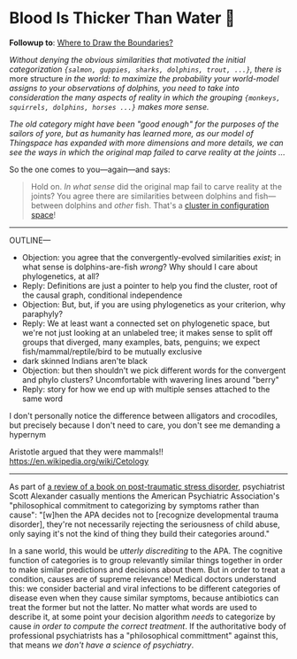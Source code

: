 # Blood Is Thicker Than Water 🐬

**Followup to**: [Where to Draw the Boundaries?](https://www.lesswrong.com/posts/esRZaPXSHgWzyB2NL/where-to-draw-the-boundaries)

_Without denying the obvious similarities that motivated the initial categorization `{salmon, guppies, sharks, dolphins, trout, ...}`, there is_ more structure _in the world: to maximize the probability your world-model assigns to your observations of dolphins, you need to take into consideration the many aspects of reality in which the grouping `{monkeys, squirrels, dolphins, horses ...}` makes more sense._

_The old category might have been "good enough" for the purposes of the sailors of yore, but as humanity has learned more, as our model of Thingspace has expanded with more dimensions and more details, we can see the ways in which the original map failed to carve reality at the joints ..._

So the one comes to you—again—and says:

> Hold on. _In what sense_ did the original map fail to carve reality at the joints? You agree there are similarities between dolphins and fish—between dolphins and _other_ fish. That's a [cluster in configuration space](https://www.lesswrong.com/posts/WBw8dDkAWohFjWQSk/the-cluster-structure-of-thingspace)!


-----

OUTLINE—

* Objection: you agree that the convergently-evolved similarities _exist_; in what sense is dolphins-are-fish _wrong_? Why should I care about phylogenetics, at all?
* Reply: Definitions are just a pointer to help you find the cluster, root of the causal graph, conditional independence
* Objection: But, but, if you are using phylogenetics as your criterion, why paraphyly?
* Reply: We at least want a connected set on phylogenetic space, but we're not just looking at an unlabeled tree; it makes sense to split off groups that diverged, many examples, bats, penguins; we expect fish/mammal/reptile/bird to be mutually exclusive
* dark skinned Indians aren'te black
* Objection: but then shouldn't we pick different words for the convergent and phylo clusters? Uncomfortable with wavering lines around "berry"
* Reply: story for how we end up with multiple senses attached to the same word


I don't personally notice the difference between alligators and crocodiles, but precisely because I don't need to care, you don't see me demanding a hypernym

Aristotle argued that they were mammals!!
https://en.wikipedia.org/wiki/Cetology 

----

As part of [a review of a book on post-traumatic stress disorder](https://slatestarcodex.com/2019/11/12/book-review-the-body-keeps-the-score/), psychiatrist Scott Alexander casually mentions the American Psychiatric Association's "philosophical commitment to categorizing by symptoms rather than cause": "[w]hen the APA decides not to [recognize developmental trauma disorder], they're not necessarily rejecting the seriousness of child abuse, only saying it's not the kind of thing they build their categories around."

In a sane world, this would be _utterly discrediting_ to the APA. The cognitive function of categories is to group relevantly similar things together in order to make similar predictions and decisions about them. But in order to treat a condition, causes are of supreme relevance! Medical doctors understand this: we consider bacterial and viral infections to be different categories of disease even when they cause similar symptoms, because antibiotics can treat the former but not the latter. No matter what words are used to describe it, at some point your decision algorithm _needs_ to categorize by cause _in order to compute the correct treatment_. If the authoritative body of professional psychiatrists has a "philosophical committment" against this, that means _we don't have a science of psychiatry_.
